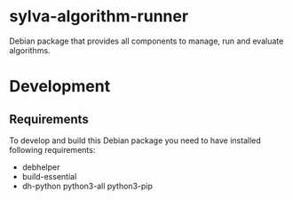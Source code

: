 # sylva-algorithm-runner
Debian package that provides all components to manage, run and evaluate algorithms.

# Development

## Requirements
To develop and build this Debian package you need to have installed following requirements:
- debhelper
- build-essential
- dh-python python3-all python3-pip